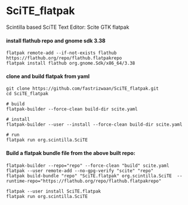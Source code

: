 # SciTE_flatpak
Scintilla based SciTE Text Editor: Scite GTK flatpak 

#### install flathub repo and gnome sdk 3.38
```
flatpak remote-add --if-not-exists flathub https://flathub.org/repo/flathub.flatpakrepo
flatpak install flathub org.gnome.Sdk/x86_64/3.38

```

#### clone and build flatpak from yaml
```
git clone https://github.com/fastrizwaan/SciTE_flatpak.git
cd SciTE_flatpak

# build
flatpak-builder --force-clean build-dir scite.yaml

# install 
flatpak-builder --user --install --force-clean build-dir scite.yaml

# run
flatpak run org.scintilla.SciTE
```

#### Build a flatpak bundle file from the above built repo:
```
flatpak-builder --repo="repo" --force-clean "build" scite.yaml
flatpak --user remote-add --no-gpg-verify "scite" "repo"
flatpak build-bundle "repo" "SciTE.flatpak" org.scintilla.SciTE  --runtime-repo="https://flathub.org/repo/flathub.flatpakrepo"

flatpak --user install SciTE.flatpak
flatpak run org.scintilla.SciTE
```
